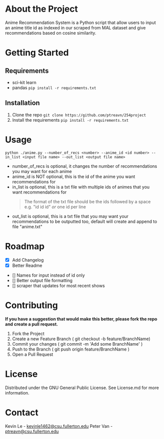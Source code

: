 # About the Project

Anime Recommendation System is a Python script that allow users to input an anime title id as indexed in
our scraped from MAL dataset and give recommendations based on cosine similarity.

# Getting Started

## Requirements

- sci-kit learn
- pandas
  `pip install -r requirements.txt`

## Installation

1. Clone the repo
   `git clone https://github.com/ptreavn/254project`
2. Install the requirements
   `pip install -r requirements.txt`

# Usage

`python ./anime.py --number_of_recs <number> --anime_id <id number> --in_list <input file name> --out_list <output file name>`

- number_of_recs is optional, it changes the number of recommendations you may want for each anime
- anime_id is NOT optional, this is the id of the anime you want recommendations for
- in_list is optional, this is a txt file with multiple ids of animes that you want recommendations for
  > The format of the txt file should be the ids followed by a space e.g. "id id id" _or_ one id per line
- out_list is optional, this is a txt file that you may want your recommendations to be outputted too, default will create and append to file "anime.txt"

# Roadmap

- [x] Add Changelog
- [x] Better Readme
- [] Names for input instead of id only
- [] Better output file formatting
- [] scraper that updates for most recent shows

# Contributing

**If you have a suggestion that would make this better, please fork the repo and create a pull request.**

1. Fork the Project
2. Create a new Feature Branch ( git checkout -b feature/BranchName)
3. Commit your changes ( git commit -m 'Add some BranchName' )
4. Push to the Branch ( git push origin feature/BranchName )
5. Open a Pull Request

# License

Distributed under the GNU General Public License. See License.md for more information.

# Contact

Kevin Le - kevinle1462@csu.fullerton.edu
Peter Van - ptreavn@csu.fullerton.edu
